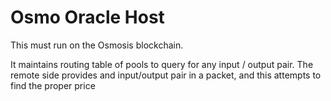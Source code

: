 # Osmo Oracle Host

This must run on the Osmosis blockchain.

It maintains routing table of pools to query for any input / output pair.
The remote side provides and input/output pair in a packet, and this attempts to find the proper price
